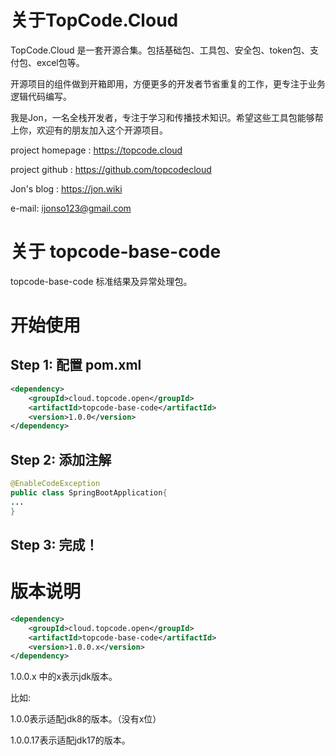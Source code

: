 # 关于TopCode.Cloud
TopCode.Cloud 是一套开源合集。包括基础包、工具包、安全包、token包、支付包、excel包等。

开源项目的组件做到开箱即用，方便更多的开发者节省重复的工作，更专注于业务逻辑代码编写。

我是Jon，一名全栈开发者，专注于学习和传播技术知识。希望这些工具包能够帮上你，欢迎有的朋友加入这个开源项目。

project homepage : https://topcode.cloud

project github : https://github.com/topcodecloud

Jon's blog : https://jon.wiki

e-mail: ijonso123@gmail.com


# 关于 topcode-base-code
topcode-base-code 标准结果及异常处理包。

# 开始使用
## Step 1: 配置 pom.xml
``` xml
<dependency>
    <groupId>cloud.topcode.open</groupId>
    <artifactId>topcode-base-code</artifactId>
    <version>1.0.0</version>
</dependency>
```
## Step 2: 添加注解
``` java
@EnableCodeException
public class SpringBootApplication{
...
}
```
## Step 3: 完成！

# 版本说明
```xml
<dependency>
    <groupId>cloud.topcode.open</groupId>
    <artifactId>topcode-base-code</artifactId>
    <version>1.0.0.x</version>
</dependency>
```

1.0.0.x 中的x表示jdk版本。 

比如:

1.0.0表示适配jdk8的版本。（没有x位） 

1.0.0.17表示适配jdk17的版本。